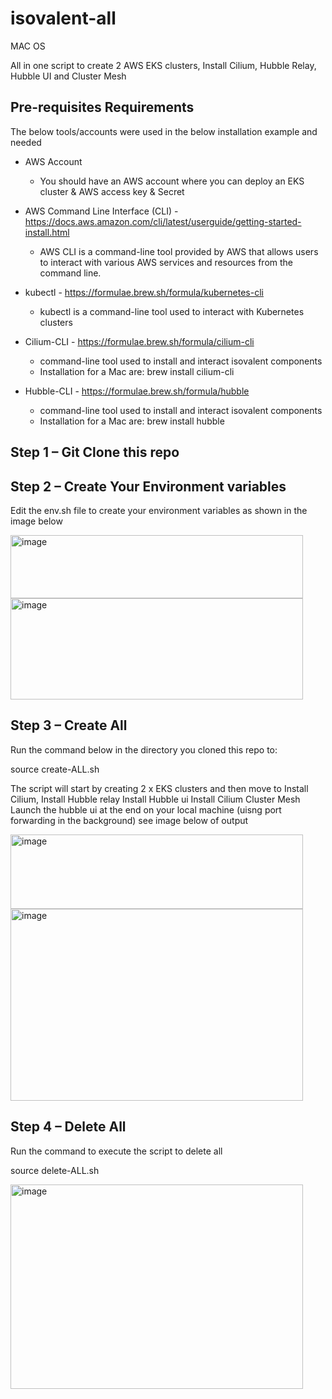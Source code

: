 # isovalent-all
MAC OS

All in one script to create 2 AWS EKS clusters, Install Cilium, Hubble Relay, Hubble UI and Cluster Mesh


Pre-requisites Requirements
---------------------------

The below tools/accounts were used in the below installation example and needed


- AWS Account
  - You should have an AWS account where you can deploy an EKS cluster & AWS access key & Secret

- AWS Command Line Interface (CLI) - https://docs.aws.amazon.com/cli/latest/userguide/getting-started-install.html
  - AWS CLI is a command-line tool provided by AWS that allows users to interact with various AWS services and resources from the command line. 

- kubectl - https://formulae.brew.sh/formula/kubernetes-cli
  - kubectl is a command-line tool used to interact with Kubernetes clusters

- Cilium-CLI - https://formulae.brew.sh/formula/cilium-cli
  - command-line tool used to install and interact isovalent components
  - Installation for a Mac are: brew install cilium-cli

- Hubble-CLI - https://formulae.brew.sh/formula/hubble
  - command-line tool used to install and interact isovalent components
  - Installation for a Mac are: brew install hubble


Step 1 – Git Clone this repo
-----------------------------

Step 2 – Create Your Environment variables
------------------------------------------
Edit the env.sh file to create your environment variables as shown in the image below

<img width="468" height="101" alt="image" src="https://github.com/user-attachments/assets/5427e4d9-4ff7-4c29-baac-a8eaac771563" />

<img width="468" height="162" alt="image" src="https://github.com/user-attachments/assets/3513ab73-dbb6-4231-b7d6-85cd55ece301" />

Step 3 – Create All
-------------------
Run the command below in the directory you cloned this repo to:

source create-ALL.sh

The script will start by creating 
2 x EKS clusters and then move to 
Install Cilium, 
Install Hubble relay
Install Hubble ui
Install Cilium Cluster Mesh
Launch the hubble ui at the end on your local machine (uisng port forwarding in the background) see image below of output

<img width="468" height="119" alt="image" src="https://github.com/user-attachments/assets/808709a5-af60-4701-90e4-51eba5ea3f08" />

<img width="468" height="307" alt="image" src="https://github.com/user-attachments/assets/54e45a45-7591-4891-9b04-7cf29e592892" />

Step 4 – Delete All
-------------------
Run the command to execute the script to delete all 

source delete-ALL.sh

<img width="468" height="327" alt="image" src="https://github.com/user-attachments/assets/bf8ae242-1206-43ce-860d-375c14303633" />












